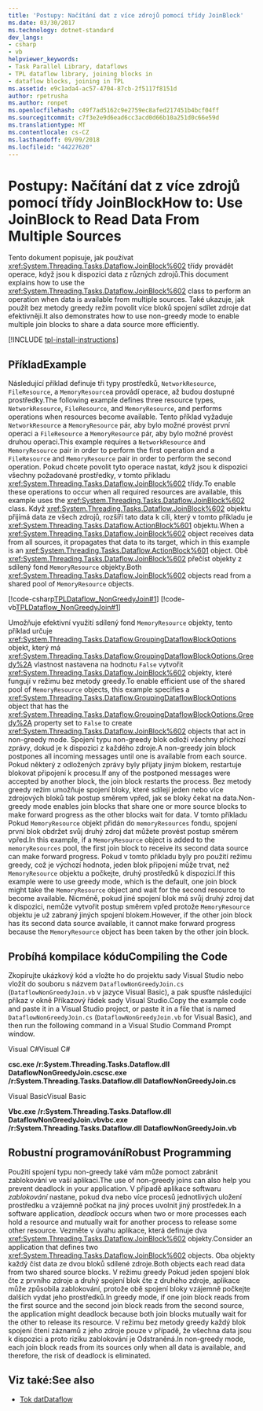 ```yaml
---
title: 'Postupy: Načítání dat z více zdrojů pomocí třídy JoinBlock'
ms.date: 03/30/2017
ms.technology: dotnet-standard
dev_langs:
- csharp
- vb
helpviewer_keywords:
- Task Parallel Library, dataflows
- TPL dataflow library, joining blocks in
- dataflow blocks, joining in TPL
ms.assetid: e9c1ada4-ac57-4704-87cb-2f5117f8151d
author: rpetrusha
ms.author: ronpet
ms.openlocfilehash: c49f7ad5162c9e2759ec8afed217451b4bcf04ff
ms.sourcegitcommit: c7f3e2e9d6ead6cc3acd0d66b10a251d0c66e59d
ms.translationtype: MT
ms.contentlocale: cs-CZ
ms.lasthandoff: 09/09/2018
ms.locfileid: "44227620"
---
```

# <a name="how-to-use-joinblock-to-read-data-from-multiple-sources"></a><span data-ttu-id="a3873-102">Postupy: Načítání dat z více zdrojů pomocí třídy JoinBlock</span><span class="sxs-lookup"><span data-stu-id="a3873-102">How to: Use JoinBlock to Read Data From Multiple Sources</span></span>
<span data-ttu-id="a3873-103">Tento dokument popisuje, jak používat <xref:System.Threading.Tasks.Dataflow.JoinBlock%602> třídy provádět operace, když jsou k dispozici data z různých zdrojů.</span><span class="sxs-lookup"><span data-stu-id="a3873-103">This document explains how to use the <xref:System.Threading.Tasks.Dataflow.JoinBlock%602> class to perform an operation when data is available from multiple sources.</span></span> <span data-ttu-id="a3873-104">Také ukazuje, jak použít bez metody greedy režim povolit více bloků spojení sdílet zdroje dat efektivněji.</span><span class="sxs-lookup"><span data-stu-id="a3873-104">It also demonstrates how to use non-greedy mode to enable multiple join blocks to share a data source more efficiently.</span></span>

[!INCLUDE [tpl-install-instructions](../../../includes/tpl-install-instructions.md)]

## <a name="example"></a><span data-ttu-id="a3873-105">Příklad</span><span class="sxs-lookup"><span data-stu-id="a3873-105">Example</span></span>  
 <span data-ttu-id="a3873-106">Následující příklad definuje tři typy prostředků, `NetworkResource`, `FileResource`, a `MemoryResource`a provádí operace, až budou dostupné prostředky.</span><span class="sxs-lookup"><span data-stu-id="a3873-106">The following example defines three resource types, `NetworkResource`, `FileResource`, and `MemoryResource`, and performs operations when resources become available.</span></span> <span data-ttu-id="a3873-107">Tento příklad vyžaduje `NetworkResource` a `MemoryResource` pár, aby bylo možné provést první operaci a `FileResource` a `MemoryResource` pár, aby bylo možné provést druhou operaci.</span><span class="sxs-lookup"><span data-stu-id="a3873-107">This example requires a `NetworkResource` and `MemoryResource` pair in order to perform the first operation and a `FileResource` and `MemoryResource` pair in order to perform the second operation.</span></span> <span data-ttu-id="a3873-108">Pokud chcete povolit tyto operace nastat, když jsou k dispozici všechny požadované prostředky, v tomto příkladu <xref:System.Threading.Tasks.Dataflow.JoinBlock%602> třídy.</span><span class="sxs-lookup"><span data-stu-id="a3873-108">To enable these operations to occur when all required resources are available, this example uses the <xref:System.Threading.Tasks.Dataflow.JoinBlock%602> class.</span></span> <span data-ttu-id="a3873-109">Když <xref:System.Threading.Tasks.Dataflow.JoinBlock%602> objektu přijímá data ze všech zdrojů, rozšíří tato data k cíli, který v tomto příkladu je <xref:System.Threading.Tasks.Dataflow.ActionBlock%601> objektu.</span><span class="sxs-lookup"><span data-stu-id="a3873-109">When a <xref:System.Threading.Tasks.Dataflow.JoinBlock%602> object receives data from all sources, it propagates that data to its target, which in this example is an <xref:System.Threading.Tasks.Dataflow.ActionBlock%601> object.</span></span> <span data-ttu-id="a3873-110">Obě <xref:System.Threading.Tasks.Dataflow.JoinBlock%602> přečíst objekty z sdílený fond `MemoryResource` objekty.</span><span class="sxs-lookup"><span data-stu-id="a3873-110">Both <xref:System.Threading.Tasks.Dataflow.JoinBlock%602> objects read from a shared pool of `MemoryResource` objects.</span></span>  
  
 [!code-csharp[TPLDataflow_NonGreedyJoin#1](../../../samples/snippets/csharp/VS_Snippets_Misc/tpldataflow_nongreedyjoin/cs/nongreedyjoin.cs#1)]
 [!code-vb[TPLDataflow_NonGreedyJoin#1](../../../samples/snippets/visualbasic/VS_Snippets_Misc/tpldataflow_nongreedyjoin/vb/nongreedyjoin.vb#1)]  
  
 <span data-ttu-id="a3873-111">Umožňuje efektivní využití sdílený fond `MemoryResource` objekty, tento příklad určuje <xref:System.Threading.Tasks.Dataflow.GroupingDataflowBlockOptions> objekt, který má <xref:System.Threading.Tasks.Dataflow.GroupingDataflowBlockOptions.Greedy%2A> vlastnost nastavena na hodnotu `False` vytvořit <xref:System.Threading.Tasks.Dataflow.JoinBlock%602> objekty, které fungují v režimu bez metody greedy.</span><span class="sxs-lookup"><span data-stu-id="a3873-111">To enable efficient use of the shared pool of `MemoryResource` objects, this example specifies a <xref:System.Threading.Tasks.Dataflow.GroupingDataflowBlockOptions> object that has the <xref:System.Threading.Tasks.Dataflow.GroupingDataflowBlockOptions.Greedy%2A> property set to `False` to create <xref:System.Threading.Tasks.Dataflow.JoinBlock%602> objects that act in non-greedy mode.</span></span> <span data-ttu-id="a3873-112">Spojení typu non-greedy blok odloží všechny příchozí zprávy, dokud je k dispozici z každého zdroje.</span><span class="sxs-lookup"><span data-stu-id="a3873-112">A non-greedy join block postpones all incoming messages until one is available from each source.</span></span> <span data-ttu-id="a3873-113">Pokud některý z odložených zprávy byly přijaty jiným blokem, restartuje blokovat připojení k procesu.</span><span class="sxs-lookup"><span data-stu-id="a3873-113">If any of the postponed messages were accepted by another block, the join block restarts the process.</span></span> <span data-ttu-id="a3873-114">Bez metody greedy režim umožňuje spojení bloky, které sdílejí jeden nebo více zdrojových bloků tak postup směrem vpřed, jak se bloky čekat na data.</span><span class="sxs-lookup"><span data-stu-id="a3873-114">Non-greedy mode enables join blocks that share one or more source blocks to make forward progress as the other blocks wait for data.</span></span> <span data-ttu-id="a3873-115">V tomto příkladu Pokud `MemoryResource` objekt přidán do `memoryResources` fondu, spojení první blok obdržet svůj druhý zdroj dat můžete provést postup směrem vpřed.</span><span class="sxs-lookup"><span data-stu-id="a3873-115">In this example, if a `MemoryResource` object is added to the `memoryResources` pool, the first join block to receive its second data source can make forward progress.</span></span> <span data-ttu-id="a3873-116">Pokud v tomto příkladu byly pro použití režimu greedy, což je výchozí hodnota, jeden blok připojení může trvat, než `MemoryResource` objektu a počkejte, druhý prostředků k dispozici.</span><span class="sxs-lookup"><span data-stu-id="a3873-116">If this example were to use greedy mode, which is the default, one join block might take the `MemoryResource` object and wait for the second resource to become available.</span></span> <span data-ttu-id="a3873-117">Nicméně, pokud jiné spojení blok má svůj druhý zdroj dat k dispozici, nemůže vytvořit postup směrem vpřed protože `MemoryResource` objektu je už zabraný jiných spojení blokem.</span><span class="sxs-lookup"><span data-stu-id="a3873-117">However, if the other join block has its second data source available, it cannot make forward progress because the `MemoryResource` object has been taken by the other join block.</span></span>  
  
## <a name="compiling-the-code"></a><span data-ttu-id="a3873-118">Probíhá kompilace kódu</span><span class="sxs-lookup"><span data-stu-id="a3873-118">Compiling the Code</span></span>  
 <span data-ttu-id="a3873-119">Zkopírujte ukázkový kód a vložte ho do projektu sady Visual Studio nebo vložit do souboru s názvem `DataflowNonGreedyJoin.cs` (`DataflowNonGreedyJoin.vb` v jazyce Visual Basic), a pak spusťte následující příkaz v okně Příkazový řádek sady Visual Studio.</span><span class="sxs-lookup"><span data-stu-id="a3873-119">Copy the example code and paste it in a Visual Studio project, or paste it in a file that is named `DataflowNonGreedyJoin.cs` (`DataflowNonGreedyJoin.vb` for Visual Basic), and then run the following command in a Visual Studio Command Prompt window.</span></span>  
  
 <span data-ttu-id="a3873-120">Visual C#</span><span class="sxs-lookup"><span data-stu-id="a3873-120">Visual C#</span></span>  
  
 <span data-ttu-id="a3873-121">**csc.exe /r:System.Threading.Tasks.Dataflow.dll DataflowNonGreedyJoin.cs**</span><span class="sxs-lookup"><span data-stu-id="a3873-121">**csc.exe /r:System.Threading.Tasks.Dataflow.dll DataflowNonGreedyJoin.cs**</span></span>  
  
 <span data-ttu-id="a3873-122">Visual Basic</span><span class="sxs-lookup"><span data-stu-id="a3873-122">Visual Basic</span></span>  
  
 <span data-ttu-id="a3873-123">**Vbc.exe /r:System.Threading.Tasks.Dataflow.dll DataflowNonGreedyJoin.vb**</span><span class="sxs-lookup"><span data-stu-id="a3873-123">**vbc.exe /r:System.Threading.Tasks.Dataflow.dll DataflowNonGreedyJoin.vb**</span></span>  
  
## <a name="robust-programming"></a><span data-ttu-id="a3873-124">Robustní programování</span><span class="sxs-lookup"><span data-stu-id="a3873-124">Robust Programming</span></span>  
 <span data-ttu-id="a3873-125">Použití spojení typu non-greedy také vám může pomoct zabránit zablokování ve vaší aplikaci.</span><span class="sxs-lookup"><span data-stu-id="a3873-125">The use of non-greedy joins can also help you prevent deadlock in your application.</span></span> <span data-ttu-id="a3873-126">V případě aplikace softwaru *zablokování* nastane, pokud dva nebo více procesů jednotlivých uložení prostředku a vzájemně počkat na jiný proces uvolnit jiný prostředek.</span><span class="sxs-lookup"><span data-stu-id="a3873-126">In a software application, *deadlock* occurs when two or more processes each hold a resource and mutually wait for another process to release some other resource.</span></span> <span data-ttu-id="a3873-127">Vezměte v úvahu aplikace, která definuje dva <xref:System.Threading.Tasks.Dataflow.JoinBlock%602> objekty.</span><span class="sxs-lookup"><span data-stu-id="a3873-127">Consider an application that defines two <xref:System.Threading.Tasks.Dataflow.JoinBlock%602> objects.</span></span> <span data-ttu-id="a3873-128">Oba objekty každý číst data ze dvou bloků sdílené zdroje.</span><span class="sxs-lookup"><span data-stu-id="a3873-128">Both objects each read data from two shared source blocks.</span></span> <span data-ttu-id="a3873-129">V režimu greedy Pokud jeden spojení blok čte z prvního zdroje a druhý spojení blok čte z druhého zdroje, aplikace může způsobila zablokování, protože obě spojení bloky vzájemně počkejte dalších vydat jeho prostředků.</span><span class="sxs-lookup"><span data-stu-id="a3873-129">In greedy mode, if one join block reads from the first source and the second join block reads from the second source, the application might deadlock because both join blocks mutually wait for the other to release its resource.</span></span> <span data-ttu-id="a3873-130">V režimu bez metody greedy každý blok spojení čtení záznamů z jeho zdroje pouze v případě, že všechna data jsou k dispozici a proto riziku zablokování je Odstraněná.</span><span class="sxs-lookup"><span data-stu-id="a3873-130">In non-greedy mode, each join block reads from its sources only when all data is available, and therefore, the risk of deadlock is eliminated.</span></span>  
  
## <a name="see-also"></a><span data-ttu-id="a3873-131">Viz také:</span><span class="sxs-lookup"><span data-stu-id="a3873-131">See also</span></span>

- [<span data-ttu-id="a3873-132">Tok dat</span><span class="sxs-lookup"><span data-stu-id="a3873-132">Dataflow</span></span>](../../../docs/standard/parallel-programming/dataflow-task-parallel-library.md)
